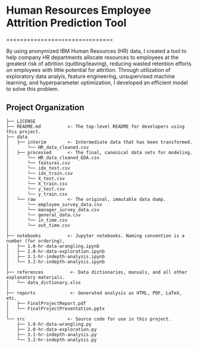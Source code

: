 # Human Resources Employee Attrition Prediction Tool
===============================

By using anonymized IBM Human Resources (HR) data, I created a tool to help company HR 
departments allocate resources to employees at the greatest risk of attrition (quitting/leaving),
reducing wasted retention efforts on employees with little potential for attrition. 
Through utilization of exploratory data analyis, feature engineering, unsupervised machine learning, 
and hyperparameter optimization, I developed an efficient model to solve this problem.

Project Organization
------------

    ├── LICENSE
    ├── README.md          <- The top-level README for developers using this project.
    ├── data    
    │   ├── interim        <- Intermediate data that has been transformed.
    │       └── HR_data_cleaned.csv 
    │   ├── processed      <- The final, canonical data sets for modeling.
    │       └── HR_data_cleaned_EDA.csv
    │       └── features.csv
    │       └── idx_test.csv
    │       └── idx_train.csv
    │       └── X_test.csv
    │       └── X_train.csv
    │       └── y_test.csv
    │       └── y_train.csv
    │   └── raw            <- The original, immutable data dump.
    │       └── employee_survey_data.csv
    │	    └── manager_survey_data.csv
    │	    └── general_data.csv
    │	    └── in_time.csv
    │	    └── out_time.csv 
    │
    ├── notebooks          <- Jupyter notebooks. Naming convention is a number (for ordering),
    │   ├── 1.0-hr-data-wrangling.ipynb
    │   ├── 2.0-hr-data-exploration.ipynb
    │   ├── 3.1-hr-indepth-analysis.ipynb
    │   └── 3.2-hr-indepth-analysis.ipynb 
    │
    ├── references          <- Data dictionaries, manuals, and all other explanatory materials.
    │   └── data_dictionary.xlsx
    │
    ├── reports             <- Generated analysis as HTML, PDF, LaTeX, etc.
    │   ├── FinalProjectReport.pdf
    │   └── FinalProjectPresentation.pptx                 
    │
    └── src                <- Source code for use in this project.
        ├── 1.0-hr-data-wrangling.py
        ├── 2.0-hr-data-exploration.py
        ├── 3.1-hr-indepth-analysis.py
        └── 3.2-hr-indepth-analysis.py

        
